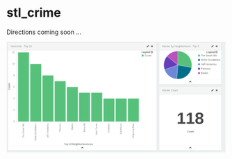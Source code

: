 # stl_crime

Directions coming soon ...

![Dashboard](/screenshots/stl_crime.png?raw=true "Dashboard")
